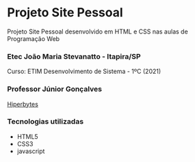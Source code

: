 # Projeto Site Pessoal
Projeto Site Pessoal desenvolvido em HTML e CSS nas aulas de Programação Web

### Etec João Maria Stevanatto - Itapira/SP
Curso: ETIM Desenvolvimento de Sistema - 1ºC (2021)

### Professor Júnior Gonçalves
[Hiperbytes](https://hiperbytes.com.br/)

### Tecnologias utilizadas 
* HTML5
* CSS3
* javascript
